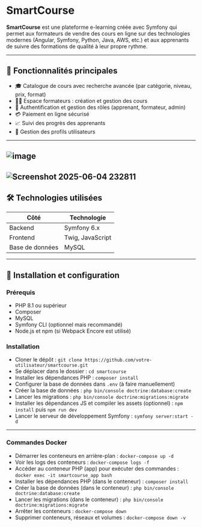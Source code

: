 # SmartCourse

**SmartCourse** est une plateforme e-learning créée avec Symfony qui permet aux formateurs de vendre des cours en ligne sur des technologies modernes (Angular, Symfony, Python, Java, AWS, etc.) et aux apprenants de suivre des formations de qualité à leur propre rythme.

---

## 🚀 Fonctionnalités principales

- 🎓 Catalogue de cours avec recherche avancée (par catégorie, niveau, prix, format)  
- 👨‍🏫 Espace formateurs : création et gestion des cours  
- 🔐 Authentification et gestion des rôles (apprenant, formateur, admin)  
- 💳 Paiement en ligne sécurisé  
- 📈 Suivi des progrès des apprenants  
- 📄 Gestion des profils utilisateurs  

---
![image](https://github.com/user-attachments/assets/390b54c0-bfb0-4e73-a748-3b9116ab786e)
---
![Screenshot 2025-06-04 232811](https://github.com/user-attachments/assets/8c4321f1-a2ff-4bc6-9332-1d07db53c524)
---


## 🛠️ Technologies utilisées

| Côté           | Technologie       |  
|----------------|-------------------|  
| Backend        | Symfony 6.x       |  
| Frontend       | Twig, JavaScript  |  
| Base de données| MySQL             |  

---

## 📂 Installation et configuration

### Prérequis

- PHP 8.1 ou supérieur  
- Composer  
- MySQL  
- Symfony CLI (optionnel mais recommandé)  
- Node.js et npm (si Webpack Encore est utilisé)  

### Installation

- Cloner le dépôt : `git clone https://github.com/votre-utilisateur/smartcourse.git`  
- Se déplacer dans le dossier : `cd smartcourse`  
- Installer les dépendances PHP : `composer install`  
- Configurer la base de données dans `.env` (à faire manuellement)  
- Créer la base de données : `php bin/console doctrine:database:create`  
- Lancer les migrations : `php bin/console doctrine:migrations:migrate`  
- Installer les dépendances JS et compiler les assets (optionnel) : `npm install` puis `npm run dev`  
- Lancer le serveur de développement Symfony : `symfony server:start -d`  

---

### Commandes Docker

- Démarrer les conteneurs en arrière-plan : `docker-compose up -d`  
- Voir les logs des conteneurs : `docker-compose logs -f`  
- Accéder au conteneur PHP (app) pour exécuter des commandes : `docker exec -it smartcourse_app bash`  
- Installer les dépendances PHP (dans le conteneur) : `composer install`  
- Créer la base de données (dans le conteneur) : `php bin/console doctrine:database:create`  
- Lancer les migrations (dans le conteneur) : `php bin/console doctrine:migrations:migrate`  
- Arrêter les conteneurs : `docker-compose down`  
- Supprimer conteneurs, réseaux et volumes : `docker-compose down -v`  
